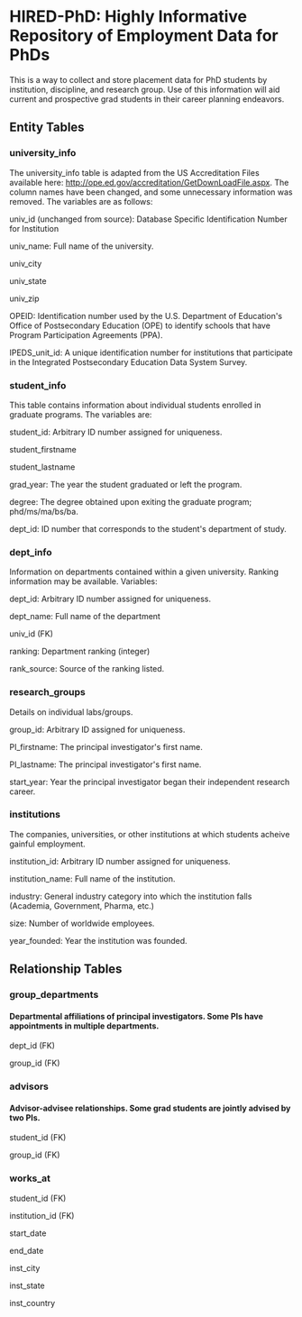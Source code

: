 # HIRED-PhD: Highly Informative Repository of Employment Data for PhDs

This is a way to collect and store placement data for PhD students by institution, discipline, and research group. Use of this information will aid current and prospective grad students in their career planning endeavors.

## Entity Tables
### university_info
The university_info table is adapted from the US Accreditation Files available here: http://ope.ed.gov/accreditation/GetDownLoadFile.aspx. The column names have been changed, and some unnecessary information was removed. The variables are as follows:

univ_id (unchanged from source):
Database Specific Identification Number for Institution

univ_name:
Full name of the university.

univ_city

univ_state

univ_zip

OPEID:
Identification number used by the U.S. Department of Education's Office of Postsecondary Education (OPE) to identify schools that have Program Participation Agreements (PPA).

IPEDS_unit_id:
A unique identification number for institutions that participate in the Integrated Postsecondary Education Data System Survey.

### student_info

This table contains information about individual students enrolled in graduate programs. The variables are:

student_id:
Arbitrary ID number assigned for uniqueness.

student_firstname

student_lastname

grad_year:
The year the student graduated or left the program.

degree:
The degree obtained upon exiting the graduate program; phd/ms/ma/bs/ba.

dept_id:
ID number that corresponds to the student's department of study.

### dept_info
Information on departments contained within a given university. Ranking information may be available. Variables:

dept_id:
Arbitrary ID number assigned for uniqueness.

dept_name:
Full name of the department

univ_id (FK)

ranking:
Department ranking (integer)

rank_source:
Source of the ranking listed.

### research_groups
Details on individual labs/groups.

group_id:
Arbitrary ID assigned for uniqueness.

PI_firstname:
The principal investigator's first name.

PI_lastname:
The principal investigator's first name.

start_year:
Year the principal investigator began their independent research career.

### institutions
The companies, universities, or other institutions at which students acheive gainful employment.

institution_id:
Arbitrary ID number assigned for uniqueness.

institution_name:
Full name of the institution.

industry:
General industry category into which the institution falls (Academia, Government, Pharma, etc.)

size:
Number of worldwide employees.

year_founded:
Year the institution was founded.

## Relationship Tables

### group_departments
#### Departmental affiliations of principal investigators. Some PIs have appointments in multiple departments.

dept_id (FK)

group_id (FK)

### advisors
#### Advisor-advisee relationships. Some grad students are jointly advised by two PIs.

student_id (FK)

group_id (FK)

### works_at

student_id (FK)

institution_id (FK)

start_date

end_date

inst_city

inst_state

inst_country

